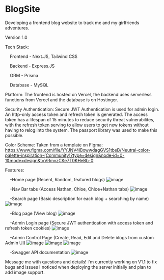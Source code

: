 # BlogSite
Developing a frontend blog website to track me and my girlfriends adventures. 

Version 1.0

Tech Stack:

&nbsp;&nbsp;&nbsp;&nbsp;Frontend - Next.JS, Tailwind CSS

&nbsp;&nbsp;&nbsp;&nbsp;Backend - Express.JS

&nbsp;&nbsp;&nbsp;&nbsp;ORM - Prisma

&nbsp;&nbsp;&nbsp;&nbsp;Database - MySQL

Platform:
The frontend is hosted on Vercel, the backend uses serverless functions from Vercel and the database is on Hostinger. 

Security Authentication:
Secure JWT Authentication is used for admin login. An http-only access token and refresh token is generated.
The access token has a lifespan of 15 minutes to reduce security threat vulnerabilites, with the refresh token serving to allow
users to get new tokens without having to relog into the system. The passport library was used to make this possible. 

Color Scheme:
Taken from a template on Figma: https://www.figma.com/file/YYJNV4iBowwdagGVS1tbeB/Neutral-color-palette-inspiration-(Community)?type=design&node-id=0-1&mode=design&t=VRmvzCKe7T0KHeBb-0

Features:
  
&nbsp;&nbsp;&nbsp;&nbsp;-Home page (Recent, Random, featured blogs)
![image](https://github.com/JBudiman00/BlogSite/assets/65978976/9467375d-ad63-493c-b0c9-055310d94e42)

&nbsp;&nbsp;&nbsp;&nbsp;-Nav Bar tabs (Access Nathan, Chloe, Chloe+Nathan tabs)
![image](https://github.com/JBudiman00/BlogSite/assets/65978976/084546fd-5dc7-46ba-a7ec-be9a8f70291f)


&nbsp;&nbsp;&nbsp;&nbsp;-Search page (Basic description for each blog + searching by name)
![image](https://github.com/JBudiman00/BlogSite/assets/65978976/99d8b8c3-bd44-403b-8f8f-55649579d068)

&nbsp;&nbsp;&nbsp;&nbsp;-Blog page (View blog)
![image](https://github.com/JBudiman00/BlogSite/assets/65978976/b8a5f470-d98b-4f23-b0da-dd1badde324c)

&nbsp;&nbsp;&nbsp;&nbsp;-Admin Login page (Secure JWT authentication with access token and refresh token cookies)
![image](https://github.com/JBudiman00/BlogSite/assets/65978976/cbf1cca5-2860-4132-9e2c-fad50555209b)


&nbsp;&nbsp;&nbsp;&nbsp;-Admin Control Page (Create, Read, Edit and Delete blogs from custom Admin UI)
![image](https://github.com/JBudiman00/BlogSite/assets/65978976/f3d79c91-6422-49f5-a32c-b3870c597d0b)
![image](https://github.com/JBudiman00/BlogSite/assets/65978976/1bb230d4-0376-4ef6-962b-cca55d426e42)
![image](https://github.com/JBudiman00/BlogSite/assets/65978976/ab4bdef9-54ad-4e4b-8c0f-96c75d3c83d9)


&nbsp;&nbsp;&nbsp;&nbsp;-Swagger API documentation 
![image](https://github.com/JBudiman00/BlogSite/assets/65978976/4732e95f-ac4b-42b4-96df-d181ce9b0f1d)

Message me with questions and details! I'm currently working on V1.1 to fix bugs and issues I noticed when deploying the server initially and plan to add image support. 
